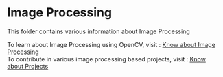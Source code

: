 # Image Processing

This folder contains various information about Image Processing 

To learn about Image Processing using OpenCV, visit : [Know about Image Processing](https://github.com/dishamodi0910/MindWave/tree/ImageProcessing/ImageProcessing/Concepts_Code) <br>
To contribute in various image processing based projects, visit : [Know about Projects](https://github.com/dishamodi0910/MindWave/tree/ImageProcessing/ImageProcessing/Projects)




